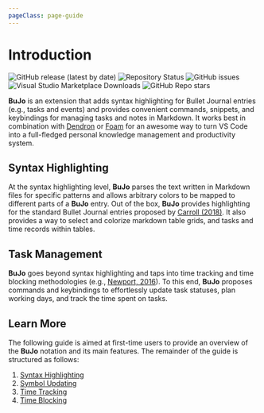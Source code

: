 ```yaml
---
pageClass: page-guide
---
```


# Introduction

<div class="repo-badges">
    <img alt="GitHub release (latest by date)" src="https://img.shields.io/github/v/release/mihaiconstantin/bujo">
    <img alt="Repository Status" src="https://img.shields.io/badge/repo%20status-active-green">
    <img alt="GitHub issues" src="https://img.shields.io/github/issues/mihaiconstantin/bujo">
    <img alt="Visual Studio Marketplace Downloads" src="https://img.shields.io/visual-studio-marketplace/d/mihaiconstantin.bujo">
    <img alt="GitHub Repo stars" src="https://img.shields.io/github/stars/mihaiconstantin/bujo?style=social">
</div>

**BuJo** is an extension that adds syntax highlighting for Bullet Journal
entries (e.g., tasks and events) and provides convenient commands, snippets, and
keybindings for managing tasks and notes in Markdown. It works best in
combination with [Dendron](https://github.com/dendronhq/dendron) or
[Foam](https://github.com/foambubble/foam) for an awesome way to turn VS Code
into a full-fledged personal knowledge management and productivity system.

## Syntax Highlighting

At the syntax highlighting level, **BuJo** parses the text written in Markdown
files for specific patterns and allows arbitrary colors to be mapped to
different parts of a **BuJo** entry. Out of the box, **BuJo** provides
highlighting for the standard Bullet Journal entries proposed by [Carroll
(2018)](https://bulletjournal.com/pages/book). It also provides a way to select
and colorize markdown table grids, and tasks and time records within tables.

## Task Management

**BuJo** goes beyond syntax highlighting and taps into time tracking and time
blocking methodologies (e.g., [Newport,
2016](https://www.goodreads.com/book/show/25744928-deep-work)). To this end,
**BuJo** proposes commands and keybindings to effortlessly update task statuses,
plan working days, and track the time spent on tasks.

## Learn More

The following guide is aimed at first-time users to provide an overview of the
**BuJo** notation and its main features. The remainder of the guide is
structured as follows:

1. [Syntax Highlighting](/guide/syntax-highlighting.md)
2. [Symbol Updating](/guide/symbol-updating.md)
3. [Time Tracking](/guide/time-tracking.md)
4. [Time Blocking](/guide/time-blocking.md)
